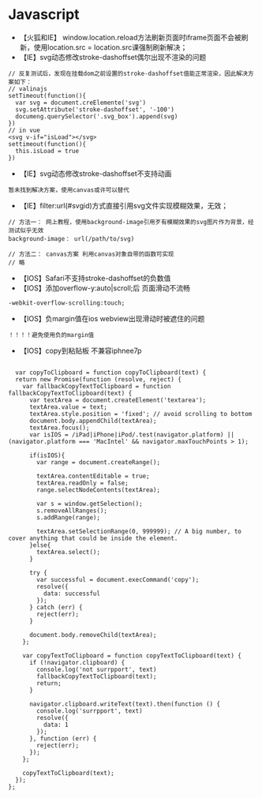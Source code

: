 # Javascript

- 【火狐和IE】 window.location.reload方法刷新页面时iframe页面不会被刷新，使用location.src = location.src课强制刷新解决；
- 【IE】svg动态修改stroke-dashoffset偶尔出现不渲染的问题
```
// 反复测试后，发现在挂载dom之前设置的stroke-dashoffset值能正常渲染，因此解决方案如下：
// valinajs
setTimeout(function(){
  var svg = document.creElemente('svg')
  svg.setAttribute('stroke-dashoffset', '-100')
  documeng.querySelector('.svg_box').append(svg)
})
// in vue
<svg v-if="isLoad"></svg>
settimeout(function(){
  this.isLoad = true
})
```
- 【IE】svg动态修改stroke-dashoffset不支持动画
```
暂未找到解决方案，使用canvas或许可以替代
```

- 【IE】filter:url(#svgid)方式直接引用svg文件实现模糊效果，无效；
```
// 方法一： 网上教程，使用background-image引用歹有模糊效果的svg图片作为背景，经测试似乎无效
background-image： url(/path/to/svg)
```
```
// 方法二： canvas方案 利用canvas对象自带的函数可实现
// 略
```
- 【IOS】Safari不支持stroke-dashoffset的负数值
- 【IOS】添加overflow-y:auto|scroll;后 页面滑动不流畅
```
-webkit-overflow-scrolling:touch;
```
- 【IOS】负margin值在ios webview出现滑动时被遮住的问题
```
！！！！避免使用负的margin值
```

- 【IOS】copy到粘贴板 不兼容iphnee7p
```

  var copyToClipboard = function copyToClipboard(text) {
  return new Promise(function (resolve, reject) {
    var fallbackCopyTextToClipboard = function fallbackCopyTextToClipboard(text) {
      var textArea = document.createElement('textarea');
      textArea.value = text;
      textArea.style.position = 'fixed'; // avoid scrolling to bottom
      document.body.appendChild(textArea);
      textArea.focus();
      var isIOS = /iPad|iPhone|iPod/.test(navigator.platform) || (navigator.platform === 'MacIntel' && navigator.maxTouchPoints > 1);

      if(isIOS){
        var range = document.createRange();

        textArea.contentEditable = true;
        textArea.readOnly = false;
        range.selectNodeContents(textArea);

        var s = window.getSelection();
        s.removeAllRanges();
        s.addRange(range);

        textArea.setSelectionRange(0, 999999); // A big number, to cover anything that could be inside the element.
      }else{
        textArea.select();
      }

      try {
        var successful = document.execCommand('copy');
        resolve({
          data: successful
        });
      } catch (err) {
        reject(err);
      }

      document.body.removeChild(textArea);
    };

    var copyTextToClipboard = function copyTextToClipboard(text) {
      if (!navigator.clipboard) {
        console.log('not surrpport', text)
        fallbackCopyTextToClipboard(text);
        return;
      }

      navigator.clipboard.writeText(text).then(function () {
        console.log('surrpport', text)
        resolve({
          data: 1
        });
      }, function (err) {
        reject(err);
      });
    };

    copyTextToClipboard(text);
  });
};
```
